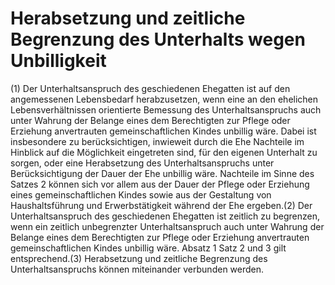 # Herabsetzung und zeitliche Begrenzung des Unterhalts wegen Unbilligkeit

(1) Der Unterhaltsanspruch des geschiedenen Ehegatten ist auf den angemessenen Lebensbedarf herabzusetzen, wenn eine an den ehelichen Lebensverhältnissen orientierte Bemessung des Unterhaltsanspruchs auch unter Wahrung der Belange eines dem Berechtigten zur Pflege oder Erziehung anvertrauten gemeinschaftlichen Kindes unbillig wäre. Dabei ist insbesondere zu berücksichtigen, inwieweit durch die Ehe Nachteile im Hinblick auf die Möglichkeit eingetreten sind, für den eigenen Unterhalt zu sorgen, oder eine Herabsetzung des Unterhaltsanspruchs unter Berücksichtigung der Dauer der Ehe unbillig wäre. Nachteile im Sinne des Satzes 2 können sich vor allem aus der Dauer der Pflege oder Erziehung eines gemeinschaftlichen Kindes sowie aus der Gestaltung von Haushaltsführung und Erwerbstätigkeit während der Ehe ergeben.(2) Der Unterhaltsanspruch des geschiedenen Ehegatten ist zeitlich zu begrenzen, wenn ein zeitlich unbegrenzter Unterhaltsanspruch auch unter Wahrung der Belange eines dem Berechtigten zur Pflege oder Erziehung anvertrauten gemeinschaftlichen Kindes unbillig wäre. Absatz 1 Satz 2 und 3 gilt entsprechend.(3) Herabsetzung und zeitliche Begrenzung des Unterhaltsanspruchs können miteinander verbunden werden. 

